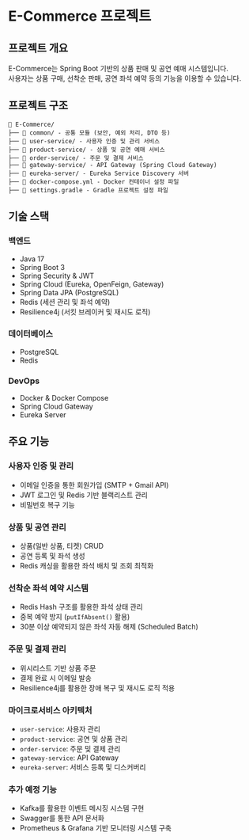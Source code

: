 # E-Commerce 프로젝트

## 프로젝트 개요
E-Commerce는 Spring Boot 기반의 상품 판매 및 공연 예매 시스템입니다.  
사용자는 상품 구매, 선착순 판매, 공연 좌석 예약 등의 기능을 이용할 수 있습니다.

## 프로젝트 구조

```plaintext
📂 E-Commerce/
├── 📂 common/ - 공통 모듈 (보안, 예외 처리, DTO 등)
├── 📂 user-service/ - 사용자 인증 및 관리 서비스
├── 📂 product-service/ - 상품 및 공연 예매 서비스
├── 📂 order-service/ - 주문 및 결제 서비스
├── 📂 gateway-service/ - API Gateway (Spring Cloud Gateway)
├── 📂 eureka-server/ - Eureka Service Discovery 서버
├── 📄 docker-compose.yml - Docker 컨테이너 설정 파일
├── 📄 settings.gradle - Gradle 프로젝트 설정 파일
```

## 기술 스택

### 백엔드
- Java 17
- Spring Boot 3
- Spring Security & JWT
- Spring Cloud (Eureka, OpenFeign, Gateway)
- Spring Data JPA (PostgreSQL)
- Redis (세션 관리 및 좌석 예약)
- Resilience4j (서킷 브레이커 및 재시도 로직)

### 데이터베이스
- PostgreSQL
- Redis

### DevOps
- Docker & Docker Compose
- Spring Cloud Gateway
- Eureka Server

## 주요 기능

### 사용자 인증 및 관리
- 이메일 인증을 통한 회원가입 (SMTP + Gmail API)
- JWT 로그인 및 Redis 기반 블랙리스트 관리
- 비밀번호 복구 기능

### 상품 및 공연 관리
- 상품(일반 상품, 티켓) CRUD
- 공연 등록 및 좌석 생성
- Redis 캐싱을 활용한 좌석 배치 및 조회 최적화

### 선착순 좌석 예약 시스템
- Redis Hash 구조를 활용한 좌석 상태 관리
- 중복 예약 방지 (`putIfAbsent()` 활용)
- 30분 이상 예약되지 않은 좌석 자동 해제 (Scheduled Batch)

### 주문 및 결제 관리
- 위시리스트 기반 상품 주문
- 결제 완료 시 이메일 발송
- Resilience4j를 활용한 장애 복구 및 재시도 로직 적용

### 마이크로서비스 아키텍처
- `user-service`: 사용자 관리
- `product-service`: 공연 및 상품 관리
- `order-service`: 주문 및 결제 관리
- `gateway-service`: API Gateway
- `eureka-server`: 서비스 등록 및 디스커버리

### 추가 예정 기능
- Kafka를 활용한 이벤트 메시징 시스템 구현  
- Swagger를 통한 API 문서화  
- Prometheus & Grafana 기반 모니터링 시스템 구축  
